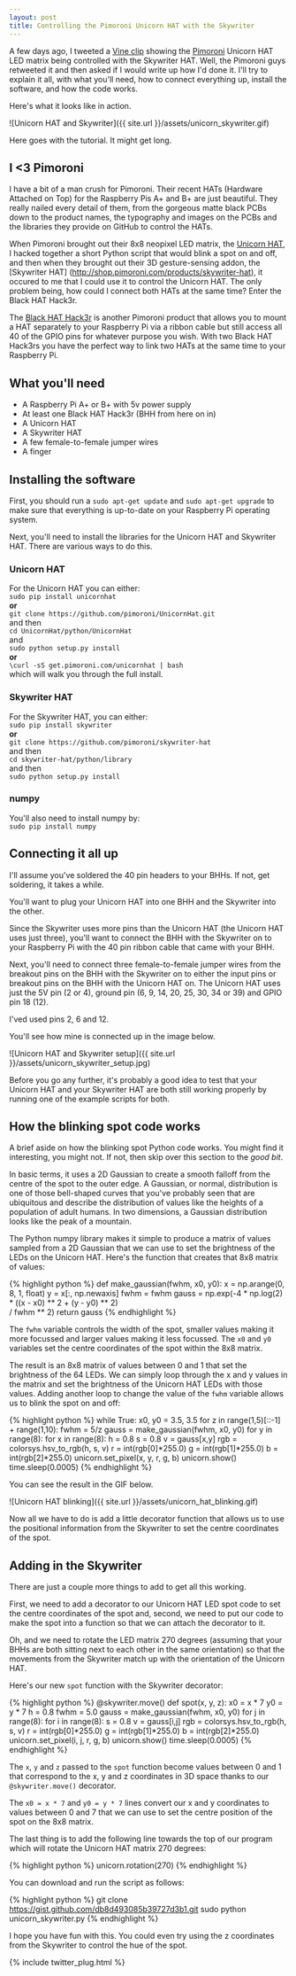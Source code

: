 ```yaml
---
layout: post
title: Controlling the Pimoroni Unicorn HAT with the Skywriter
---
```


A few days ago, I tweeted a [Vine clip](https://vine.co/v/OXVehbD6T6q) 
showing the [Pimoroni](http://shop.pimoroni.com) Unicorn HAT LED matrix 
being controlled with the Skywriter HAT. Well, the Pimoroni guys retweeted 
it and then asked if I would write up how I'd done it. I'll try to explain 
it all, with what you'll need, how to connect everything up, install the 
software, and how the code works.

Here's what it looks like in action.

![Unicorn HAT and Skywriter]({{ site.url }}/assets/unicorn_skywriter.gif)

Here goes with the tutorial. It might get long.

## I <3 Pimoroni

I have a bit of a man crush for Pimoroni. Their recent HATs (Hardware
Attached on Top) for the Raspberry Pis A+ and B+ are just beautiful. They
really nailed every detail of them, from the gorgeous matte black PCBs down
to the product names, the typography and images on the PCBs and the libraries
they provide on GitHub to control the HATs.

When Pimoroni brought out their 8x8 neopixel LED matrix, the [Unicorn 
HAT](http://shop.pimoroni.com/products/unicorn-hat), I hacked together a short 
Python script that would blink a spot on and off, and then when they brought 
out their 3D gesture-sensing addon, the [Skywriter HAT]
(http://shop.pimoroni.com/products/skywriter-hat), it occured to me that I 
could use it to control the Unicorn HAT. The only problem being, how could I 
connect both HATs at the same time? Enter the Black HAT Hack3r.

The [Black HAT Hack3r](http://shop.pimoroni.com/products/black-hat-hacker) 
is another Pimoroni product that allows you to mount a HAT separately to your 
Raspberry Pi via a ribbon cable but still access all 40 of the GPIO pins for 
whatever purpose you wish. With two Black HAT Hack3rs you have the perfect way 
to link two HATs at the same time to your Raspberry Pi.

## What you'll need

* A Raspberry Pi A+ or B+ with 5v power supply
* At least one Black HAT Hack3r (BHH from here on in)
* A Unicorn HAT
* A Skywriter HAT
* A few female-to-female jumper wires
* A finger

## Installing the software

First, you should run a `sudo apt-get update` and `sudo apt-get upgrade` to
make sure that everything is up-to-date on your Raspberry Pi operating system.

Next, you'll need to install the libraries for the Unicorn HAT and Skywriter
HAT. There are various ways to do this.

### Unicorn HAT

For the Unicorn HAT you can either:  
`sudo pip install unicornhat`  
**or**  
`git clone https://github.com/pimoroni/UnicornHat.git`  
and then  
`cd UnicornHat/python/UnicornHat`  
and  
`sudo python setup.py install`  
**or**  
`\curl -sS get.pimoroni.com/unicornhat | bash`  
which will walk you through the full install.

### Skywriter HAT

For the Skywriter HAT, you can either:  
`sudo pip install skywriter`  
**or**  
`git clone https://github.com/pimoroni/skywriter-hat`  
and then  
`cd skywriter-hat/python/library`  
and then  
`sudo python setup.py install`

### numpy

You'll also need to install numpy by:  
`sudo pip install numpy`

## Connecting it all up

I'll assume you've soldered the 40 pin headers to your BHHs.
If not, get soldering, it takes a while.

You'll want to plug your Unicorn HAT into one BHH and the Skywriter into the 
other.

Since the Skywriter uses more pins than the Unicorn HAT (the Unicorn HAT uses
just three), you'll want to connect the BHH with the Skywriter on to your
Raspberry Pi with the 40 pin ribbon cable that came with your BHH.

Next, you'll need to connect three female-to-female jumper wires from the 
breakout pins on the BHH with the Skywriter on to either the input pins or
breakout pins on the BHH with the Unicorn HAT on. The Unicorn HAT uses just 
the 5V pin (2 or 4), ground pin (6, 9, 14, 20, 25, 30, 34 or 39) and GPIO
pin 18 (12).

I'ved used pins 2, 6 and 12.

You'll see how mine is connected up in the image below.

![Unicorn HAT and Skywriter setup]({{ site.url }}/assets/unicorn_skywriter_setup.jpg)

Before you go any further, it's probably a good idea to test that your Unicorn
HAT and your Skywriter HAT are both still working properly by running one of 
the example scripts for both.

## How the blinking spot code works

A brief aside on how the blinking spot Python code works. You might find it
interesting, you might not. If not, then skip over this section to the *good
bit*.

In basic terms, it uses a 2D Gaussian to create a smooth falloff from the 
centre of the spot to the outer edge. A Gaussian, or normal, distribution is
one of those bell-shaped curves that you've probably seen that are ubiquitous
and describe the distribution of values like the heights of a population of
adult humans. In two dimensions, a Gaussian distribution looks like the peak
of a mountain.

The Python numpy library makes it simple to produce a matrix of values sampled
from a 2D Gaussian that we can use to set the brightness of the LEDs on the
Unicorn HAT. Here's the function that creates that 8x8 matrix of values:

{% highlight python %}
def make_gaussian(fwhm, x0, y0):
	x = np.arange(0, 8, 1, float)
	y = x[:, np.newaxis]
	fwhm = fwhm
	gauss = np.exp(-4 * np.log(2) * ((x - x0) ** 2 + (y - y0) ** 2) \
			/ fwhm ** 2)
	return gauss
{% endhighlight %}

The `fwhm` variable controls the width of the spot, smaller values making it
more focussed and larger values making it less focussed. The `x0` and `y0` 
variables set the centre coordinates of the spot within the 8x8 matrix.

The result is an 8x8 matrix of values between 0 and 1 that set the brightness
of the 64 LEDs. We can simply loop through the x and y values in the matrix and
set the brightness of the Unicorn HAT LEDs with those values. Adding another 
loop to change the value of the `fwhm` variable allows us to blink the spot on
and off:

{% highlight python %}
while True:
	x0, y0 = 3.5, 3.5
	for z in range(1,5)[::-1] + range(1,10):
		fwhm = 5/z
		gauss = make_gaussian(fwhm, x0, y0)
		for y in range(8):
			for x in range(8):
				h = 0.8
				s = 0.8
				v = gauss[x,y]
				rgb = colorsys.hsv_to_rgb(h, s, v)
				r = int(rgb[0]*255.0)
				g = int(rgb[1]*255.0)
				b = int(rgb[2]*255.0)
				unicorn.set_pixel(x, y, r, g, b)
		unicorn.show()
		time.sleep(0.0005)
{% endhighlight %}

You can see the result in the GIF below.

![Unicorn HAT blinking]({{ site.url }}/assets/unicorn_hat_blinking.gif)

Now all we have to do is add a little decorator function that allows us to 
use the positional information from the Skywriter to set the centre 
coordinates of the spot.

## Adding in the Skywriter

There are just a couple more things to add to get all this working.

First, we need to add a decorator to our Unicorn HAT LED spot code to set 
the centre coordinates of the spot and, second, we need to put our code to 
make the spot into a function so that we can attach the decorator to it.

Oh, and we need to rotate the LED matrix 270 degrees (assuming that your BHHs 
are both sitting next to each other in the same orientation) so that the 
movements from the Skywriter match up with the orientation of the Unicorn HAT.

Here's our new `spot` function with the Skywriter decorator:

{% highlight python %}
@skywriter.move()
def spot(x, y, z):
        x0 = x * 7
        y0 = y * 7
        h = 0.8
        fwhm = 5.0
        gauss = make_gaussian(fwhm, x0, y0)
        for j in range(8):
                for i in range(8):
                        s = 0.8
                        v = gauss[i,j]
                        rgb = colorsys.hsv_to_rgb(h, s, v)
                        r = int(rgb[0]*255.0)
                        g = int(rgb[1]*255.0)
                        b = int(rgb[2]*255.0)
                        unicorn.set_pixel(i, j, r, g, b)
        unicorn.show()
        time.sleep(0.0005)
{% endhighlight %}

The `x`, `y` and `z` passed to the `spot` function become values between 
0 and 1 that correspond to the x, y and z coordinates in 3D space thanks 
to our `@skywriter.move()` decorator.

The `x0 = x * 7` and `y0 = y * 7` lines convert our x and y coordinates to
values between 0 and 7 that we can use to set the centre position of the spot
on the 8x8 matrix.

The last thing is to add the following line towards the top of our program 
which will rotate the Unicorn HAT matrix 270 degrees:

{% highlight python %}
unicorn.rotation(270)
{% endhighlight %}

You can download and run the script as follows:

{% highlight python %}
git clone https://gist.github.com/db8d493085b39727d3b1.git
sudo python unicorn_skywriter.py
{% endhighlight %}

I hope you have fun with this. You could even try using the z coordinates from 
the Skywriter to control the hue of the spot. 

{% include twitter_plug.html %}